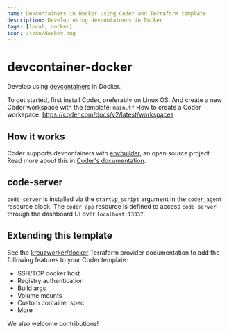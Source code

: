 ```yaml
---
name: Devcontainers in Docker using Coder and Terraform template
description: Develop using devcontainers in Docker
tags: [local, docker]
icon: /icon/docker.png
---
```


# devcontainer-docker

Develop using [devcontainers](https://containers.dev) in Docker.

To get started, first install Coder, preferably on Linux OS.
And create a new Coder workspace with the template: `main.tf`
How to create a Coder workspace: https://coder.com/docs/v2/latest/workspaces

## How it works

Coder supports devcontainers with [envbuilder](https://github.com/coder/envbuilder), an open source project. Read more about this in [Coder's documentation](https://coder.com/docs/v2/latest/templates/devcontainers).

## code-server

`code-server` is installed via the `startup_script` argument in the `coder_agent`
resource block. The `coder_app` resource is defined to access `code-server` through
the dashboard UI over `localhost:13337`.

## Extending this template

See the [kreuzwerker/docker](https://registry.terraform.io/providers/kreuzwerker/docker) Terraform provider documentation to add the following features to your Coder template:

- SSH/TCP docker host
- Registry authentication
- Build args
- Volume mounts
- Custom container spec
- More

We also welcome contributions!